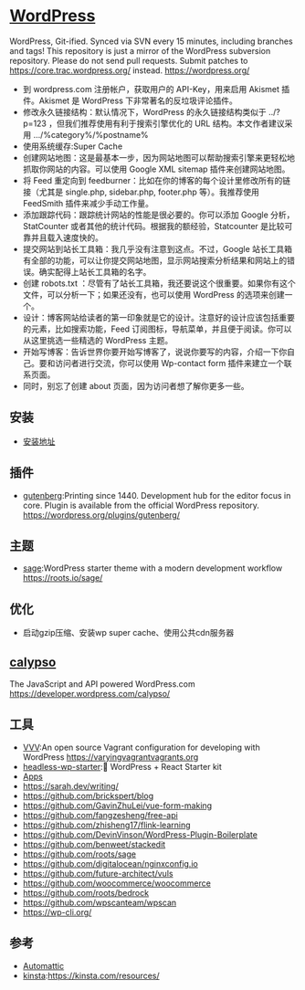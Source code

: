 # [WordPress](https://github.com/WordPress/WordPress)

WordPress, Git-ified. Synced via SVN every 15 minutes, including branches and tags! This repository is just a mirror of the WordPress subversion repository. Please do not send pull requests. Submit patches to <https://core.trac.wordpress.org/> instead. <https://wordpress.org/>

* 到 wordpress.com 注册帐户，获取用户的 API-Key，用来启用 Akismet 插件。Akismet 是 WordPress 下非常著名的反垃圾评论插件。
* 修改永久链接结构：默认情况下，WordPress 的永久链接结构类似于 ../?p=123 ，但我们推荐使用有利于搜索引擎优化的 URL 结构。本文作者建议采用 …/%category%/%postname%
* 使用系统缓存:Super Cache
* 创建网站地图：这是最基本一步，因为网站地图可以帮助搜索引擎来更轻松地抓取你网站的内容。可以使用 Google XML sitemap 插件来创建网站地图。
* 将 Feed 重定向到 feedburner：比如在你的博客的每个设计里修改所有的链接（尤其是 single.php, sidebar.php, footer.php 等）。我推荐使用 FeedSmith 插件来减少手动工作量。
* 添加跟踪代码：跟踪统计网站的性能是很必要的。你可以添加 Google 分析，StatCounter 或者其他的统计代码。根据我的额经验，Statcounter 是比较可靠并且载入速度快的。
* 提交网站到站长工具箱：我几乎没有注意到这点。不过，Google 站长工具箱有全部的功能，可以让你提交网站地图，显示网站搜索分析结果和网站上的错误。确实配得上站长工具箱的名字。
* 创建 robots.txt ：尽管有了站长工具箱，我还要说这个很重要。如果你有这个文件，可以分析一下；如果还没有，也可以使用 WordPress 的选项来创建一个。
* 设计：博客网站给读者的第一印象就是它的设计。注意好的设计应该包括重要的元素，比如搜索功能，Feed 订阅图标，导航菜单，并且便于阅读。你可以从这里挑选一些精选的 WordPress 主题。
* 开始写博客：告诉世界你要开始写博客了，说说你要写的内容，介绍一下你自己。要和访问者进行交流，你可以使用 Wp-contact form 插件来建立一个联系页面。
* 同时，别忘了创建 about 页面，因为访问者想了解你更多一些。

## 安装

* [安装地址](http://example.com/wp-admin/install.php)

## 插件

* [gutenberg](https://github.com/WordPress/gutenberg):Printing since 1440. Development hub for the editor focus in core. Plugin is available from the official WordPress repository. <https://wordpress.org/plugins/gutenberg/>

## 主题

* [sage](https://github.com/roots/sage):WordPress starter theme with a modern development workflow <https://roots.io/sage/>

## 优化

* 启动gzip压缩、安装wp super cache、使用公共cdn服务器

## [calypso](https://github.com/Automattic/wp-calypso)

The JavaScript and API powered WordPress.com <https://developer.wordpress.com/calypso/>

## 工具

* [VVV](https://github.com/Varying-Vagrant-Vagrants/VVV):An open source Vagrant configuration for developing with WordPress <https://varyingvagrantvagrants.org>
* [headless-wp-starter](https://github.com/postlight/headless-wp-starter):🔪 WordPress + React Starter kit
* [Apps](https://apps.wordpress.com)
* <https://sarah.dev/writing/>
* <https://github.com/brickspert/blog>
* <https://github.com/GavinZhuLei/vue-form-making>
* <https://github.com/fangzesheng/free-api>
* <https://github.com/zhisheng17/flink-learning>
* <https://github.com/DevinVinson/WordPress-Plugin-Boilerplate>
* <https://github.com/benweet/stackedit>
* <https://github.com/roots/sage>
* <https://github.com/digitalocean/nginxconfig.io>
* <https://github.com/future-architect/vuls>
* <https://github.com/woocommerce/woocommerce>
* <https://github.com/roots/bedrock>
* <https://github.com/wpscanteam/wpscan>
* <https://wp-cli.org/>

## 参考

* [Automattic](https://automattic.co)
* [kinsta](https://kinsta.com/):<https://kinsta.com/resources/>

